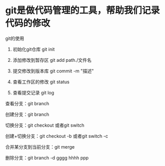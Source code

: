 # git是做代码管理的工具，帮助我们记录代码的修改

git的使用
1. 初始化git仓库     git init
2. 添加修改到暂存区   git add path./文件名
3. 提交修改到版本库   git commit -m "描述"

4. 查看工作区的修改   git status
5. 查看提交记录       git log

查看分支：git branch

创建分支：git branch <name>

切换分支：git checkout <name>或者git switch <name>

创建+切换分支：git checkout -b <name>或者git switch -c <name>

合并某分支到当前分支：git merge <name>

删除分支：git branch -d <name>
gggg
hhhh
ppp
